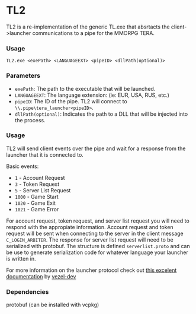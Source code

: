 # TL2

TL2 is a re-implementation of the generic TL.exe that absrtacts the client->launcher communications to a pipe for the MMORPG TERA.
### Usage

`TL2.exe <exePath> <LANGUAGEEXT> <pipeID> <dllPath(optional)>`

### Parameters

- `exePath`: The path to the executable that will be launched.
- `LANGUAGEEXT`: The language extension: (ie: EUR, USA, RUS, etc.)
- `pipeID`: The ID of the pipe. TL2 will connect to `\\.pipe\tera_launcher<pipeID>`.
- `dllPath(optional)`: Indicates the path to a DLL that will be injected into the process.

### Usage
TL2 will send client events over the pipe and wait for a response from the launcher that it is connected to.

Basic events:
- `1` - Account Request
- `3` - Token Request
- `5` - Server List Request
- `1000` - Game Start
- `1020` - Game Exit
- `1021` - Game Error

For account request, token request, and server list request you will need to respond with the appropiate information. Account request and token request will be sent when connecting to the server in the client message `C_LOGIN_ARBITER`. The response for server list request will need to be serialized with protobuf. The structure is defined `serverlist.proto` and can be use to generate serialization code for whatever language your launcher is written in.

For more information on the launcher protocol check out [this excelent documentation](https://docs.vezel.dev/novadrop/game/launcher-client-protocol) by [vezel-dev](https://github.com/vezel-dev)

### Dependencies
protobuf (can be installed with vcpkg)
